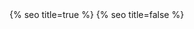 <head>
  <meta charset="utf-8" />
  <meta http-equiv="X-UA-Compatible" content="IE=edge" />
  <meta name="viewport" content="width=device-width, initial-scale=1" />
  {% seo title=true %}

  <link rel="preconnect" href="https://fonts.googleapis.com">
  <link rel="preconnect" href="https://fonts.gstatic.com" crossorigin>
  <link href="https://fonts.googleapis.com/css2?family=Bricolage+Grotesque:opsz,wght@10..48,300;10..48,500&display=swap" rel="stylesheet">
  <link rel="stylesheet" href="/assets/main.css?version=1.29" />
  <link rel="icon" type="image/x-icon" href="/assets/images/favicon.png">
  <meta property="og:image" content="/assets/images/chris-wallace.jpg" />
  {% seo title=false %}
  <style type="text/css">
    .fade-in {
      opacity: 0;
      transform: translateY(20px);
      transition: opacity 1s ease-in-out, transform 400ms ease-in-out;
    }
    .fade-in.visible {
      opacity: 1;
      transform: translateY(0);
    }
  </style>
  <script type="text/javascript">
document.addEventListener('DOMContentLoaded', function() {
  // Function to handle fade-in
  function handleFadeIn(element, delay) {
    setTimeout(() => {
      element.classList.add('visible');
    }, delay);
  }
  let delay = 0;
  const step = 40;
  const observer = new IntersectionObserver((entries, observer) => {
    entries.forEach(entry => {
      if (entry.isIntersecting) {
        const delay = 0;
        handleFadeIn(entry.target, delay);
        observer.unobserve(entry.target);
      }
    });
  });
  document.querySelectorAll('body, .footer, p, h1, h2, h3, h4, h5, h6, ul, ol, hr, blockquote, video, img, iframe, canvas, .card-zoom, .back-btn').forEach((element) => {
    element.classList.add('fade-in');
    delay += step;

    observer.observe(element);

});
});
</script>

</head>
